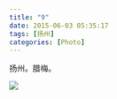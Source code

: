 ```yaml
---
title: "9"
date: 2015-06-03 05:35:17
tags: [扬州]
categories: [Photo]
---
```


<p dir="ltr"  >扬州。腊梅。<br /></p>

![](https://imglf1.ph.126.net/ErbgTWJR7nCxQQqsfhbugQ==/6630560890839506656.jpg)